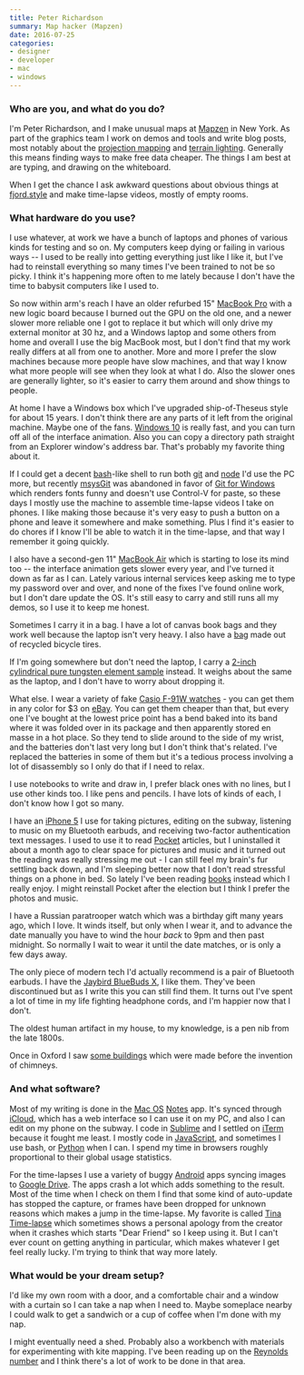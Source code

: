 ```yaml
---
title: Peter Richardson
summary: Map hacker (Mapzen)
date: 2016-07-25
categories:
- designer
- developer
- mac
- windows
---
```


### Who are you, and what do you do?

I'm Peter Richardson, and I make unusual maps at [Mapzen][] in New York. As part of the graphics team I work on demos and tools and write blog posts, most notably about the [projection mapping](https://mapzen.com/blog/escape-from-mercator/ "Peter's post on projection mapping.") and [terrain lighting](https://mapzen.com/blog/mapping-mountains/ "Peter's post on terrain lighting."). Generally this means finding ways to make free data cheaper. The things I am best at are typing, and drawing on the whiteboard.

When I get the chance I ask awkward questions about obvious things at [fjord.style](http://fjord.style/ "Peter's website.") and make time-lapse videos, mostly of empty rooms.

### What hardware do you use?

I use whatever, at work we have a bunch of laptops and phones of various kinds for testing and so on. My computers keep dying or failing in various ways -- I used to be really into getting everything just like I like it, but I've had to reinstall everything so many times I've been trained to not be so picky. I think it's happening more often to me lately because I don't have the time to babysit computers like I used to.

So now within arm's reach I have an older refurbed 15" [MacBook Pro][macbook-pro] with a new logic board because I burned out the GPU on the old one, and a newer slower more reliable one I got to replace it but which will only drive my external monitor at 30 hz, and a Windows laptop and some others from home and overall I use the big MacBook most, but I don't find that my work really differs at all from one to another. More and more I prefer the slow machines because more people have slow machines, and that way I know what more people will see when they look at what I do. Also the slower ones are generally lighter, so it's easier to carry them around and show things to people.

At home I have a Windows box which I've upgraded ship-of-Theseus style for about 15 years. I don't think there are any parts of it left from the original machine. Maybe one of the fans. [Windows 10][windows-10] is really fast, and you can turn off all of the interface animation. Also you can copy a directory path straight from an Explorer window's address bar. That's probably my favorite thing about it.

If I could get a decent [bash][]-like shell to run both [git][] and [node][node.js] I'd use the PC more, but recently [msysGit][] was abandoned in favor of [Git for Windows][git-for-windows] which renders fonts funny and doesn't use Control-V for paste, so these days I mostly use the machine to assemble time-lapse videos I take on phones. I like making those because it's very easy to push a button on a phone and leave it somewhere and make something. Plus I find it's easier to do chores if I know I'll be able to watch it in the time-lapse, and that way I remember it going quickly.

I also have a second-gen 11" [MacBook Air][macbook-air] which is starting to lose its mind too -- the interface animation gets slower every year, and I've turned it down as far as I can. Lately various internal services keep asking me to type my password over and over, and none of the fixes I've found online work, but I don't dare update the OS. It's still easy to carry and still runs all my demos, so I use it to keep me honest.

Sometimes I carry it in a bag. I have a lot of canvas book bags and they work well because the laptop isn't very heavy. I also have a [bag][pine.3] made out of recycled bicycle tires.

If I'm going somewhere but don't need the laptop, I carry a [2-inch cylindrical pure tungsten element sample](http://www.ebay.com/itm/Tungsten-Metal-Cylinder-1kg-element-sample-/391122152992 "A sample of tungten on eBay.") instead. It weighs about the same as the laptop, and I don't have to worry about dropping it.

What else. I wear a variety of fake [Casio F-91W watches][f-91w] - you can get them in any color for $3 on [eBay][]. You can get them cheaper than that, but every one I've bought at the lowest price point has a bend baked into its band where it was folded over in its package and then apparently stored en masse in a hot place. So they tend to slide around to the side of my wrist, and the batteries don't last very long but I don't think that's related. I've replaced the batteries in some of them but it's a tedious process involving a lot of disassembly so I only do that if I need to relax.

I use notebooks to write and draw in, I prefer black ones with no lines, but I use other kinds too. I like pens and pencils. I have lots of kinds of each, I don't know how I got so many.

I have an [iPhone 5][iphone-5] I use for taking pictures, editing on the subway, listening to music on my Bluetooth earbuds, and receiving two-factor authentication text messages. I used to use it to read [Pocket][] articles, but I uninstalled it about a month ago to clear space for pictures and music and it turned out the reading was really stressing me out - I can still feel my brain's fur settling back down, and I'm sleeping better now that I don't read stressful things on a phone in bed. So lately I've been reading [books](https://en.wikipedia.org/wiki/Book "The Wikipedia entry for books.") instead which I really enjoy. I might reinstall Pocket after the election but I think I prefer the photos and music.

I have a Russian paratrooper watch which was a birthday gift many years ago, which I love. It winds itself, but only when I wear it, and to advance the date manually you have to wind the hour *back* to 9pm and then past midnight. So normally I wait to wear it until the date matches, or is only a few days away.

The only piece of modern tech I'd actually recommend is a pair of Bluetooth earbuds. I have the [Jaybird BlueBuds X][bbx1mb], I like them. They've been discontinued but as I write this you can still find them. It turns out I've spent a lot of time in my life fighting headphone cords, and I'm happier now that I don't.

The oldest human artifact in my house, to my knowledge, is a pen nib from the late 1800s.

Once in Oxford I saw [some buildings](https://en.wikipedia.org/wiki/Mob_Quad "The Wikipedia entry for the Mob Quad in Oxford.") which were made before the invention of chimneys.

### And what software?

Most of my writing is done in the [Mac OS][macos] [Notes][] app. It's synced through [iCloud][], which has a web interface so I can use it on my PC, and also I can edit on my phone on the subway. I code in [Sublime][sublime-text] and I settled on [iTerm][iterm2] because it fought me least. I mostly code in [JavaScript][], and sometimes I use bash, or [Python][] when I can. I spend my time in browsers roughly proportional to their global usage statistics.

For the time-lapses I use a variety of buggy [Android][] apps syncing images to [Google Drive][google-drive]. The apps crash a lot which adds something to the result. Most of the time when I check on them I find that some kind of auto-update has stopped the capture, or frames have been dropped for unknown reasons which makes a jump in the time-lapse. My favorite is called [Tina Time-lapse][tina-time-lapse-android] which sometimes shows a personal apology from the creator when it crashes which starts "Dear Friend" so I keep using it. But I can't ever count on getting anything in particular, which makes whatever I get feel really lucky. I'm trying to think that way more lately.

### What would be your dream setup?

I'd like my own room with a door, and a comfortable chair and a window with a curtain so I can take a nap when I need to. Maybe someplace nearby I could walk to get a sandwich or a cup of coffee when I'm done with my nap.

I might eventually need a shed. Probably also a workbench with materials for experimenting with kite mapping. I've been reading up on the [Reynolds number](https://en.wikipedia.org/wiki/Reynolds_number "The Wikipedia entry of the Reynolds number.") and I think there's a lot of work to be done in that area.

[android]: https://developers.google.com/android/?csw=1 "A mobile phone platform."
[bash]: http://www.gnu.org/software/bash/ "A terminal shell."
[bbx1mb]: https://www.amazon.com/JayBird-BBX1MB-BlueBuds-Bluetooth-Headphones/dp/B00AIRUOI8 "In-ear Bluetooth headphones."
[ebay]: https://www.ebay.com/ "An auction service."
[f-91w]: https://en.wikipedia.org/wiki/Casio_F-91W "A digital watch."
[git-for-windows]: https://git-for-windows.github.io "A Windows port of the version control software."
[git]: https://git-scm.com/ "A version control system."
[google-drive]: https://drive.google.com/ "A cloud storage service."
[icloud]: https://www.apple.com/icloud/ "A cloud service."
[iphone-5]: https://en.wikipedia.org/wiki/IPhone_5 "A smartphone."
[iterm2]: https://iterm2.com/ "An alternative terminal application for Mac OS X."
[javascript]: https://en.wikipedia.org/wiki/JavaScript "An interpreted scripting language."
[macbook-air]: https://www.apple.com/macbook-air/ "A very thin laptop."
[macbook-pro]: https://www.apple.com/macbook-pro/ "A laptop."
[macos]: https://en.wikipedia.org/wiki/MacOS "An operating system for Mac hardware."
[mapzen]: https://mapzen.com/ "An open mapping platform."
[msysgit]: https://github.com/msysgit/msysgit/ "A Windows version of Git built on MSys."
[node.js]: https://nodejs.org/en/ "A Javascript application platform."
[notes]: https://en.wikipedia.org/wiki/Notes_(Apple) "A note-taking application included with Mac OS X."
[pine.3]: https://www.alchemygoods.com/collections/messenger-style-bags/products/pine-messenger-bag?variant=879963189 "A small messenger bag."
[pocket]: https://getpocket.com/ "A service for storing links to look at later on."
[python]: https://www.python.org/ "An interpreted scripting language."
[sublime-text]: http://www.sublimetext.com/ "A coder's text editor."
[tina-time-lapse-android]: https://play.google.com/store/apps/details?id=com.tina.time_lapse "A timelapse photo app."
[windows-10]: https://en.wikipedia.org/wiki/Windows_10 "An operating system."
